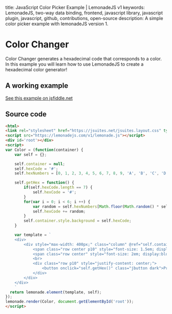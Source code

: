 title: JavaScript Color Picker Example | LemonadeJS v1
keywords: LemonadeJS, two-way data binding, frontend, javascript library, javascript plugin, javascript, github, contributions, open-source
description: A simple color picker example with lemonadeJS version 1.

Color Changer
=============

Color Changer generates a hexadecimal code that corresponds to a color. In this example you will learn how to use LemonadeJS to create a hexadecimal color generator!  
  

A working example
-----------------

[See this example on jsfiddle.net](https://jsfiddle.net/joaovmvini/qxhn154k/2/)

  

Source code
-----------

```html
<html>
<link rel="stylesheet" href="https://jsuites.net/jsuites.layout.css" type="text/css" />
<script src="https://lemonadejs.com/v1/lemonade.js"></script>
<div id='root'></div>
<script>
var Color = (function(container) {
    var self = {};

    self.container = null;
    self.hexCode = '#';
    self.hexNumbers = [0, 1, 2, 3, 4, 5, 6, 7, 8, 9, 'A', 'B', 'C', 'D', 'E', 'F'];

    self.getHex = function() {
        if(self.hexCode.length == 7) {
            self.hexCode = '#';
        }        
        for(var i = 0; i < 6; i ++) {
            var random = self.hexNumbers[Math.floor(Math.random() * self.hexNumbers.length)];
            self.hexCode += random;
        }
        self.container.style.background = self.hexCode;
    }

    var template = `
    <div>
        <div style="max-width: 400px;" class="column" @ref="self.container" @ready="self.getHex()">
            <span class="row center p10" style="font-size: 1.5em; display:block;">The Hex Color Code Is:</span>
            <span class="row center" style="font-size: 2em; display:block;">{{ self.hexCode }}</span>
            <br>
            <div class="row p10" style="justify-content: center;">
                <button onclick="self.getHex()" class="jbutton dark">Press Here To Change Color</button>
            </div>
        </div>
    </div>
    `
  return lemonade.element(template, self);
});
lemonade.render(Color, document.getElementById('root'));
</script>
```
